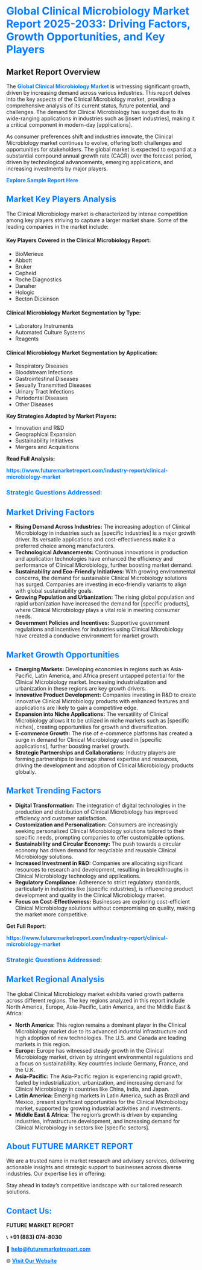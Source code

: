 <h1 style="color: #007BFF;">Global Clinical Microbiology Market Report 2025-2033: Driving Factors, Growth Opportunities, and Key Players</h1>

<section id="overview">
<h2>Market Report Overview</h2>
<p>The <a href="https://www.futuremarketreport.com/industry-report/clinical-microbiology-market" style="color: #007BFF; text-decoration: none;"><strong>Global Clinical Microbiology Market</strong></a> is witnessing significant growth, driven by increasing demand across various industries. This report delves into the key aspects of the Clinical Microbiology market, providing a comprehensive analysis of its current status, future potential, and challenges. The demand for Clinical Microbiology has surged due to its wide-ranging applications in industries such as [insert industries], making it a critical component in modern-day [applications].</p>
<p>As consumer preferences shift and industries innovate, the Clinical Microbiology market continues to evolve, offering both challenges and opportunities for stakeholders. The global market is expected to expand at a substantial compound annual growth rate (CAGR) over the forecast period, driven by technological advancements, emerging applications, and increasing investments by major players.</p>
</section>

<section id="overview">
<p><a href="https://www.futuremarketreport.com/request-sample/reportId=77168" style="color: #007BFF; text-decoration: none;"><strong>Explore Sample Report Here</strong></a></p>
</section>

<section id="key-players">
<h2 style="color: #007BFF;">Market Key Players Analysis</h2>
<p>The Clinical Microbiology market is characterized by intense competition among key players striving to capture a larger market share. Some of the leading companies in the market include:</p>
<h4>Key Players Covered in the Clinical Microbiology Report:</h4>
<ul><li>BioMerieux</li><li>Abbott</li><li>Bruker</li><li>Cepheid</li><li>Roche Diagnostics</li><li>Danaher</li><li>Hologic</li><li>Becton Dickinson</li></ul>
<h4>Clinical Microbiology Market Segmentation by Type:</h4>
<ul><li>Laboratory Instruments</li><li>Automated Culture Systems</li><li>Reagents</li></ul>

<h4>Clinical Microbiology Market Segmentation by Application:</h4>
<ul><li>Respiratory Diseases</li><li>Bloodstream Infections</li><li>Gastrointestinal Diseases</li><li>Sexually Transmitted Diseases</li><li>Urinary Tract Infections</li><li>Periodontal Diseases</li><li>Other Diseases</li></ul>
<p><strong>Key Strategies Adopted by Market Players:</strong></p>
<ul>
<li>Innovation and R&D</li>
<li>Geographical Expansion</li>
<li>Sustainability Initiatives</li>
<li>Mergers and Acquisitions</li>
</ul>
</section>

<section>
<p><strong>Read Full Analysis: </strong></p><a href="https://www.futuremarketreport.com/industry-report/clinical-microbiology-market" style="color: #007BFF; text-decoration: none;"><strong>https://www.futuremarketreport.com/industry-report/clinical-microbiology-market</strong></a>
<h3 style="color: #007BFF;">Strategic Questions Addressed:</h3>
</section>

<section id="driving-factors">
<h2 style="color: #007BFF;">Market Driving Factors</h2>
<ul>
<li><strong>Rising Demand Across Industries:</strong> The increasing adoption of Clinical Microbiology in industries such as [specific industries] is a major growth driver. Its versatile applications and cost-effectiveness make it a preferred choice among manufacturers.</li>
<li><strong>Technological Advancements:</strong> Continuous innovations in production and application technologies have enhanced the efficiency and performance of Clinical Microbiology, further boosting market demand.</li>
<li><strong>Sustainability and Eco-Friendly Initiatives:</strong> With growing environmental concerns, the demand for sustainable Clinical Microbiology solutions has surged. Companies are investing in eco-friendly variants to align with global sustainability goals.</li>
<li><strong>Growing Population and Urbanization:</strong> The rising global population and rapid urbanization have increased the demand for [specific products], where Clinical Microbiology plays a vital role in meeting consumer needs.</li>
<li><strong>Government Policies and Incentives:</strong> Supportive government regulations and incentives for industries using Clinical Microbiology have created a conducive environment for market growth.</li>
</ul>
</section>

<section id="growth-opportunities">
<h2 style="color: #007BFF;">Market Growth Opportunities</h2>
<ul>
<li><strong>Emerging Markets:</strong> Developing economies in regions such as Asia-Pacific, Latin America, and Africa present untapped potential for the Clinical Microbiology market. Increasing industrialization and urbanization in these regions are key growth drivers.</li>
<li><strong>Innovative Product Development:</strong> Companies investing in R&D to create innovative Clinical Microbiology products with enhanced features and applications are likely to gain a competitive edge.</li>
<li><strong>Expansion into Niche Applications:</strong> The versatility of Clinical Microbiology allows it to be utilized in niche markets such as [specific niches], creating opportunities for growth and diversification.</li>
<li><strong>E-commerce Growth:</strong> The rise of e-commerce platforms has created a surge in demand for Clinical Microbiology used in [specific applications], further boosting market growth.</li>
<li><strong>Strategic Partnerships and Collaborations:</strong> Industry players are forming partnerships to leverage shared expertise and resources, driving the development and adoption of Clinical Microbiology products globally.</li>
</ul>
</section>

<section id="trending-factors">
<h2 style="color: #007BFF;">Market Trending Factors</h2>
<ul>
<li><strong>Digital Transformation:</strong> The integration of digital technologies in the production and distribution of Clinical Microbiology has improved efficiency and customer satisfaction.</li>
<li><strong>Customization and Personalization:</strong> Consumers are increasingly seeking personalized Clinical Microbiology solutions tailored to their specific needs, prompting companies to offer customizable options.</li>
<li><strong>Sustainability and Circular Economy:</strong> The push towards a circular economy has driven demand for recyclable and reusable Clinical Microbiology solutions.</li>
<li><strong>Increased Investment in R&D:</strong> Companies are allocating significant resources to research and development, resulting in breakthroughs in Clinical Microbiology technology and applications.</li>
<li><strong>Regulatory Compliance:</strong> Adherence to strict regulatory standards, particularly in industries like [specific industries], is influencing product development and quality in the Clinical Microbiology market.</li>
<li><strong>Focus on Cost-Effectiveness:</strong> Businesses are exploring cost-efficient Clinical Microbiology solutions without compromising on quality, making the market more competitive.</li>
</ul>
</section>

<section>
<p><strong>Get Full Report: </strong></p><a href="https://www.futuremarketreport.com/industry-report/clinical-microbiology-market" style="color: #007BFF; text-decoration: none;"><strong>https://www.futuremarketreport.com/industry-report/clinical-microbiology-market</strong></a>
<h3 style="color: #007BFF;">Strategic Questions Addressed:</h3>
</section>


<section id="regional-analysis">
<h2 style="color: #007BFF;">Market Regional Analysis</h2>
<p>The global Clinical Microbiology market exhibits varied growth patterns across different regions. The key regions analyzed in this report include North America, Europe, Asia-Pacific, Latin America, and the Middle East & Africa:</p>
<ul>
<li><strong>North America:</strong> This region remains a dominant player in the Clinical Microbiology market due to its advanced industrial infrastructure and high adoption of new technologies. The U.S. and Canada are leading markets in this region.</li>
<li><strong>Europe:</strong> Europe has witnessed steady growth in the Clinical Microbiology market, driven by stringent environmental regulations and a focus on sustainability. Key countries include Germany, France, and the U.K.</li>
<li><strong>Asia-Pacific:</strong> The Asia-Pacific region is experiencing rapid growth, fueled by industrialization, urbanization, and increasing demand for Clinical Microbiology in countries like China, India, and Japan.</li>
<li><strong>Latin America:</strong> Emerging markets in Latin America, such as Brazil and Mexico, present significant opportunities for the Clinical Microbiology market, supported by growing industrial activities and investments.</li>
<li><strong>Middle East & Africa:</strong> The region’s growth is driven by expanding industries, infrastructure development, and increasing demand for Clinical Microbiology in sectors like [specific sectors].</li>
</ul>
</section>

<footer>
<h2 style="color: #007BFF;">About FUTURE MARKET REPORT</h2>
<p>We are a trusted name in market research and advisory services, delivering actionable insights and strategic support to businesses across diverse industries. Our expertise lies in offering:</p>

<p>Stay ahead in today’s competitive landscape with our tailored research solutions.</p>

<h2 style="color: #007BFF;">Contact Us:</h2>
<p><strong>FUTURE MARKET REPORT</strong></p>
<p>📞 <strong>+91 (883) 074-8030</strong></p>
<p>📧 <strong><a href="mailto:help@futuremarketreport.com" style="color: #007BFF;">help@futuremarketreport.com</a></strong></p>
<p>🌐 <strong><a href="https://www.futuremarketreport.com/" style="color: #007BFF;">Visit Our Website</a></strong></p>
</footer>